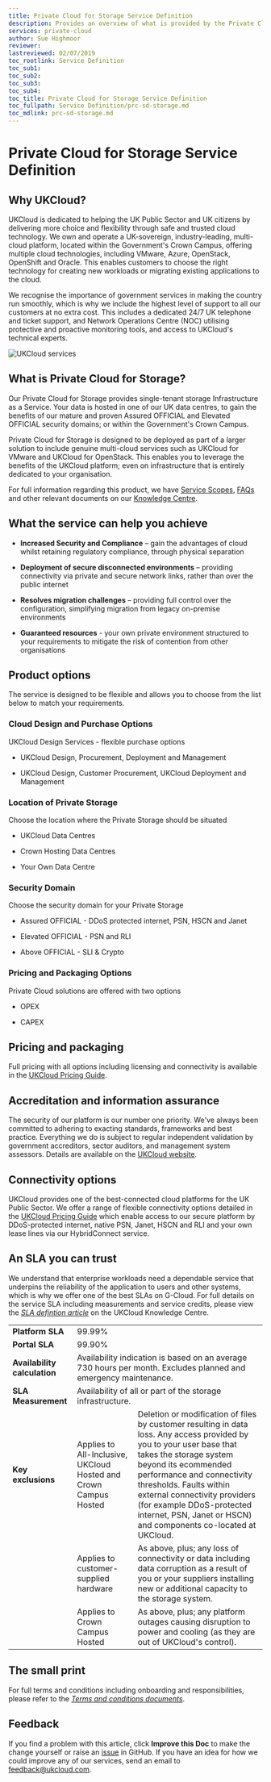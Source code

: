 ```yaml
---
title: Private Cloud for Storage Service Definition
description: Provides an overview of what is provided by the Private Cloud for Storage service
services: private-cloud
author: Sue Highmoor
reviewer:
lastreviewed: 02/07/2019
toc_rootlink: Service Definition
toc_sub1: 
toc_sub2:
toc_sub3:
toc_sub4:
toc_title: Private Cloud for Storage Service Definition
toc_fullpath: Service Definition/prc-sd-storage.md
toc_mdlink: prc-sd-storage.md
---
```


# Private Cloud for Storage Service Definition

## Why UKCloud?

UKCloud is dedicated to helping the UK Public Sector and UK citizens by delivering more choice and flexibility through safe and trusted cloud technology. We own and operate a UK-sovereign, industry-leading, multi-cloud platform, located within the Government's Crown Campus, offering multiple cloud technologies, including VMware, Azure, OpenStack, OpenShift and Oracle. This enables customers to choose the right technology for creating new workloads or migrating existing applications to the cloud.

We recognise the importance of government services in making the country run smoothly, which is why we include the highest level of support to all our customers at no extra cost. This includes a dedicated 24/7 UK telephone and ticket support, and Network Operations Centre (NOC) utilising protective and proactive monitoring tools, and access to UKCloud's technical experts.

![UKCloud services](images/ukc-services.png)

## What is Private Cloud for Storage?

Our Private Cloud for Storage provides single-tenant storage Infrastructure as a Service. Your data is hosted in one of our UK data centres, to gain the benefits of our mature and proven Assured OFFICIAL and Elevated OFFICIAL security domains; or within the Government's Crown Campus.

Private Cloud for Storage is designed to be deployed as part of a larger solution to include genuine multi-cloud services such as UKCloud for VMware and UKCloud for OpenStack. This enables you to leverage the benefits of the UKCloud platform; even on infrastructure that is entirely dedicated to your organisation.

For full information regarding this product, we have [Service Scopes](prc-sco-storage.md), [FAQs](prc-faq-storage.md) and other relevant documents on our [Knowledge Centre](https://docs.ukcloud.com).

## What the service can help you achieve

- **Increased Security and Compliance** – gain the advantages of cloud whilst retaining regulatory compliance, through physical separation

- **Deployment of secure disconnected environments** – providing connectivity via private and secure network links, rather than over the public internet

- **Resolves migration challenges** – providing full control over the configuration, simplifying migration from legacy on-premise environments

- **Guaranteed resources** - your own private environment structured to your requirements to mitigate the risk of contention from other organisations

## Product options

The service is designed to be flexible and allows you to choose from the list below to match your requirements.

### Cloud Design and Purchase Options

UKCloud Design Services - flexible purchase options

- UKCloud Design, Procurement, Deployment and Management

- UKCloud Design, Customer Procurement, UKCloud Deployment and Management

### Location of Private Storage

Choose the location where the Private Storage should be situated

- UKCloud Data Centres

- Crown Hosting Data Centres

- Your Own Data Centre

### Security Domain

Choose the security domain for your Private Storage

- Assured OFFICIAL - DDoS protected internet, PSN, HSCN and Janet

- Elevated OFFICIAL - PSN and RLI

- Above OFFICIAL - SLI & Crypto

### Pricing and Packaging Options

Private Cloud solutions are offered with two options

- OPEX

- CAPEX

## Pricing and packaging

Full pricing with all options including licensing and connectivity is available in the [UKCloud Pricing Guide](https://ukcloud.com/pricing-guide).

## Accreditation and information assurance

The security of our platform is our number one priority. We've always been committed to adhering to exacting standards, frameworks and best practice. Everything we do is subject to regular independent validation by government accreditors, sector auditors, and management system assessors. Details are available on the [UKCloud website](https://ukcloud.com/governance/).

## Connectivity options

UKCloud provides one of the best-connected cloud platforms for the UK Public Sector. We offer a range of flexible connectivity options detailed in the [UKCloud Pricing Guide](https://ukcloud.com/pricing-guide) which enable access to our secure platform by DDoS-protected internet, native PSN, Janet, HSCN and RLI and your own lease lines via our HybridConnect service.

## An SLA you can trust

We understand that enterprise workloads need a dependable service that underpins the reliability of the application to users and other systems, which is why we offer one of the best SLAs on G-Cloud. For full details on the service SLA including measurements and service credits, please view the [*SLA defintion article*](../other/other-ref-sla-definition.md) on the UKCloud Knowledge Centre.

<table>
  <tr>
    <td><b>Platform SLA</b></td>
    <td colspan="2">99.99%</td>
  </tr>
  <tr>
    <td><b>Portal SLA</b></td>
    <td colspan="2">99.90%</td>
  </tr>
  <tr>
    <td><b>Availability calculation</b></td>
    <td colspan="2">Availability indication is based on an average 730 hours per month. Excludes planned and emergency maintenance.</td>
  </tr>
  <tr>
    <td><b>SLA Measurement</b></td>
    <td colspan="2">Availability of all or part of the storage infrastructure.</td>
  </tr>
  <tr>
    <td><b>Key exclusions</b></td>
    <td>Applies to All-Inclusive, UKCloud Hosted and Crown Campus Hosted</td>
    <td>Deletion or modification of files by customer resulting in data loss. Any access provided by you to your user base that takes the storage system beyond its ecommended performance and connectivity thresholds. Faults within external connectivity providers (for example DDoS-protected internet, PSN, Janet or HSCN) and components co-located at UKCloud.</td>
  </tr>
  <tr>
    <td></td>
    <td>Applies to customer-supplied hardware</td>
    <td>As above, plus; any loss of connectivity or data including data corruption as a result of you or your suppliers installing new or additional capacity to the storage system.</td>
  </tr>
  <tr>
    <td></td>
    <td>Applies to Crown Campus Hosted</td>
    <td>As above, plus; any platform outages causing disruption to power and cooling (as they are out of UKCloud's control).</td>
  </tr>
</table>

## The small print

For full terms and conditions including onboarding and responsibilities, please refer to the [*Terms and conditions documents*](../other/other-ref-terms-and-conditions.md).

## Feedback

If you find a problem with this article, click **Improve this Doc** to make the change yourself or raise an [issue](https://github.com/UKCloud/documentation/issues) in GitHub. If you have an idea for how we could improve any of our services, send an email to <feedback@ukcloud.com>.
